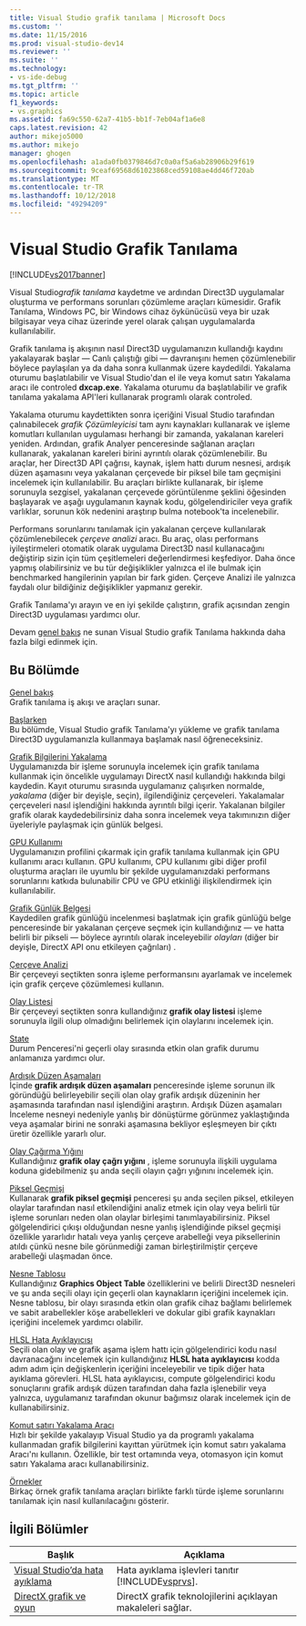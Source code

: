 ```yaml
---
title: Visual Studio grafik tanılama | Microsoft Docs
ms.custom: ''
ms.date: 11/15/2016
ms.prod: visual-studio-dev14
ms.reviewer: ''
ms.suite: ''
ms.technology:
- vs-ide-debug
ms.tgt_pltfrm: ''
ms.topic: article
f1_keywords:
- vs.graphics
ms.assetid: fa69c550-62a7-41b5-bb1f-7eb04af1a6e8
caps.latest.revision: 42
author: mikejo5000
ms.author: mikejo
manager: ghogen
ms.openlocfilehash: a1ada0fb0379846d7c0a0af5a6ab28906b29f619
ms.sourcegitcommit: 9ceaf69568d61023868ced59108ae4dd46f720ab
ms.translationtype: MT
ms.contentlocale: tr-TR
ms.lasthandoff: 10/12/2018
ms.locfileid: "49294209"
---
```

# <a name="visual-studio-graphics-diagnostics"></a>Visual Studio Grafik Tanılama
[!INCLUDE[vs2017banner](../includes/vs2017banner.md)]

Visual Studio*grafik tanılama* kaydetme ve ardından Direct3D uygulamalar oluşturma ve performans sorunları çözümleme araçları kümesidir. Grafik Tanılama, Windows PC, bir Windows cihaz öykünücüsü veya bir uzak bilgisayar veya cihaz üzerinde yerel olarak çalışan uygulamalarda kullanılabilir.  
  
 Grafik tanılama iş akışının nasıl Direct3D uygulamanızın kullandığı kaydını yakalayarak başlar — Canlı çalıştığı gibi — davranışını hemen çözümlenebilir böylece paylaşılan ya da daha sonra kullanmak üzere kaydedildi. Yakalama oturumu başlatılabilir ve Visual Studio'dan el ile veya komut satırı Yakalama aracı ile controled **dxcap.exe**. Yakalama oturumu da başlatılabilir ve grafik tanılama yakalama API'leri kullanarak programlı olarak controled.  
  
 Yakalama oturumu kaydettikten sonra içeriğini Visual Studio tarafından çalınabilecek *grafik Çözümleyicisi* tam aynı kaynakları kullanarak ve işleme komutları kullanılan uygulaması herhangi bir zamanda, yakalanan kareleri yeniden. Ardından, grafik Analyer penceresinde sağlanan araçları kullanarak, yakalanan kareleri birini ayrıntılı olarak çözümlenebilir. Bu araçlar, her Direct3D API çağrısı, kaynak, işlem hattı durum nesnesi, ardışık düzen aşamasını veya yakalanan çerçevede bir piksel bile tam geçmişini incelemek için kullanılabilir. Bu araçları birlikte kullanarak, bir işleme sorunuyla sezgisel, yakalanan çerçevede görüntülenme şeklini öğesinden başlayarak ve aşağı uygulamanın kaynak kodu, gölgelendiriciler veya grafik varlıklar, sorunun kök nedenini araştırıp bulma notebook'ta incelenebilir.  
  
 Performans sorunlarını tanılamak için yakalanan çerçeve kullanılarak çözümlenebilecek *çerçeve analizi* aracı. Bu araç, olası performans iyileştirmeleri otomatik olarak uygulama Direct3D nasıl kullanacağını değiştirip sizin için tüm çeşitlemeleri değerlendirmesi keşfediyor. Daha önce yapmış olabilirsiniz ve bu tür değişiklikler yalnızca el ile bulmak için benchmarked hangilerinin yapılan bir fark giden. Çerçeve Analizi ile yalnızca faydalı olur bildiğiniz değişiklikler yapmanız gerekir.  
  
 Grafik Tanılama'yı arayın ve en iyi şekilde çalıştırın, grafik açısından zengin Direct3D uygulaması yardımcı olur.  
  
 Devam [genel bakış](../debugger/overview-of-visual-studio-graphics-diagnostics.md) ne sunan Visual Studio grafik Tanılama hakkında daha fazla bilgi edinmek için.  
  
## <a name="in-this-section"></a>Bu Bölümde  
 [Genel bakış](../debugger/overview-of-visual-studio-graphics-diagnostics.md)  
 Grafik tanılama iş akışı ve araçları sunar.  
  
 [Başlarken](../debugger/getting-started-with-visual-studio-graphics-diagnostics.md)  
 Bu bölümde, Visual Studio grafik Tanılama'yı yükleme ve grafik tanılama Direct3D uygulamanızla kullanmaya başlamak nasıl öğreneceksiniz.  
  
 [Grafik Bilgilerini Yakalama](../debugger/capturing-graphics-information.md)  
 Uygulamanızda bir işleme sorunuyla incelemek için grafik tanılama kullanmak için öncelikle uygulamayı DirectX nasıl kullandığı hakkında bilgi kaydedin. Kayıt oturumu sırasında uygulamanız çalışırken normalde, *yakalama* (diğer bir deyişle, seçin), ilgilendiğiniz çerçeveleri. Yakalamalar çerçeveleri nasıl işlendiğini hakkında ayrıntılı bilgi içerir. Yakalanan bilgiler grafik olarak kaydedebilirsiniz daha sonra incelemek veya takımınızın diğer üyeleriyle paylaşmak için günlük belgesi.  
  
 [GPU Kullanımı](../debugger/gpu-usage.md)  
 Uygulamanızın profilini çıkarmak için grafik tanılama kullanmak için GPU kullanımı aracı kullanın. GPU kullanımı, CPU kullanımı gibi diğer profil oluşturma araçları ile uyumlu bir şekilde uygulamanızdaki performans sorunlarını katkıda bulunabilir CPU ve GPU etkinliği ilişkilendirmek için kullanılabilir.  
  
 [Grafik Günlük Belgesi](../debugger/graphics-log-document.md)  
 Kaydedilen grafik günlüğü incelenmesi başlatmak için grafik günlüğü belge penceresinde bir yakalanan çerçeve seçmek için kullandığınız — ve hatta belirli bir pikseli — böylece ayrıntılı olarak inceleyebilir *olayları* (diğer bir deyişle, DirectX API onu etkileyen çağrıları) .  
  
 [Çerçeve Analizi](../debugger/graphics-frame-analysis.md)  
 Bir çerçeveyi seçtikten sonra işleme performansını ayarlamak ve incelemek için grafik çerçeve çözümlemesi kullanın.  
  
 [Olay Listesi](../debugger/graphics-event-list.md)  
 Bir çerçeveyi seçtikten sonra kullandığınız **grafik olay listesi** işleme sorunuyla ilgili olup olmadığını belirlemek için olaylarını incelemek için.  
  
 [State](../debugger/graphics-state.md)  
 Durum Penceresi'ni geçerli olay sırasında etkin olan grafik durumu anlamanıza yardımcı olur.  
  
 [Ardışık Düzen Aşamaları](../debugger/graphics-pipeline-stages.md)  
 İçinde **grafik ardışık düzen aşamaları** penceresinde işleme sorunun ilk göründüğü belirleyebilir seçili olan olay grafik ardışık düzeninin her aşamasında tarafından nasıl işlendiğini araştırın. Ardışık Düzen aşamaları İnceleme nesneyi nedeniyle yanlış bir dönüştürme görünmez yaklaştığında veya aşamalar birini ne sonraki aşamasına bekliyor eşleşmeyen bir çıktı üretir özellikle yararlı olur.  
  
 [Olay Çağırma Yığını](../debugger/graphics-event-call-stack.md)  
 Kullandığınız **grafik olay çağrı yığını** , işleme sorunuyla ilişkili uygulama koduna gidebilmeniz şu anda seçili olayın çağrı yığınını incelemek için.  
  
 [Piksel Geçmişi](../debugger/graphics-pixel-history.md)  
 Kullanarak **grafik piksel geçmişi** penceresi şu anda seçilen piksel, etkileyen olaylar tarafından nasıl etkilendiğini analiz etmek için olay veya belirli tür işleme sorunları neden olan olaylar birleşimi tanımlayabilirsiniz. Piksel gölgelendirici çıkışı olduğundan nesne yanlış işlendiğinde piksel geçmişi özellikle yararlıdır hatalı veya yanlış çerçeve arabelleği veya piksellerinin atıldı çünkü nesne bile görünmediği zaman birleştirilmiştir çerçeve arabelleği ulaşmadan önce.  
  
 [Nesne Tablosu](../debugger/graphics-object-table.md)  
 Kullandığınız **Graphics Object Table** özelliklerini ve belirli Direct3D nesneleri ve şu anda seçili olayı için geçerli olan kaynakların içeriğini incelemek için. Nesne tablosu, bir olayı sırasında etkin olan grafik cihaz bağlamı belirlemek ve sabit arabellekler köşe arabellekleri ve dokular gibi grafik kaynakları içeriğini incelemek yardımcı olabilir.  
  
 [HLSL Hata Ayıklayıcısı](../debugger/hlsl-shader-debugger.md)  
 Seçili olan olay ve grafik aşama işlem hattı için gölgelendirici kodu nasıl davranacağını incelemek için kullandığınız **HLSL hata ayıklayıcısı** kodda adım adım için değişkenlerin içeriğini inceleyebilir ve tipik diğer hata ayıklama görevleri. HLSL hata ayıklayıcısı, compute gölgelendirici kodu sonuçlarını grafik ardışık düzen tarafından daha fazla işlenebilir veya yalnızca, uygulamanız tarafından okunur bağımsız olarak incelemek için de kullanabilirsiniz.  
  
 [Komut satırı Yakalama Aracı](../debugger/command-line-capture-tool.md)  
 Hızlı bir şekilde yakalayıp Visual Studio ya da programlı yakalama kullanmadan grafik bilgilerini kayıttan yürütmek için komut satırı yakalama Aracı'nı kullanın. Özellikle, bir test ortamında veya, otomasyon için komut satırı Yakalama aracı kullanabilirsiniz.  
  
 [Örnekler](../debugger/graphics-diagnostics-examples.md)  
 Birkaç örnek grafik tanılama araçları birlikte farklı türde işleme sorunlarını tanılamak için nasıl kullanılacağını gösterir.  
  
## <a name="related-sections"></a>İlgili Bölümler  
  
|Başlık|Açıklama|  
|-----------|-----------------|  
|[Visual Studio’da hata ayıklama](../debugger/debugging-in-visual-studio.md)|Hata ayıklama işlevleri tanıtır [!INCLUDE[vsprvs](../includes/vsprvs-md.md)].|  
|[DirectX grafik ve oyun](http://go.microsoft.com/fwlink/?LinkId=256498)|DirectX grafik teknolojilerini açıklayan makaleleri sağlar.|



